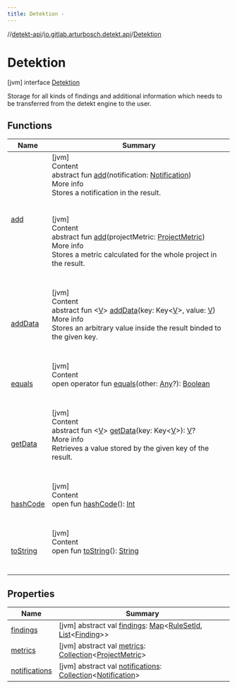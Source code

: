 ```yaml
---
title: Detektion -
---
```

//[detekt-api](../../index.md)/[io.gitlab.arturbosch.detekt.api](../index.md)/[Detektion](index.md)



# Detektion  
 [jvm] interface [Detektion](index.md)

Storage for all kinds of findings and additional information which needs to be transferred from the detekt engine to the user.

   


## Functions  
  
|  Name|  Summary| 
|---|---|
| <a name="io.gitlab.arturbosch.detekt.api/Detektion/add/#io.gitlab.arturbosch.detekt.api.Notification/PointingToDeclaration/"></a>[add](add.md)| <a name="io.gitlab.arturbosch.detekt.api/Detektion/add/#io.gitlab.arturbosch.detekt.api.Notification/PointingToDeclaration/"></a>[jvm]  <br>Content  <br>abstract fun [add](add.md)(notification: [Notification](../-notification/index.md))  <br>More info  <br>Stores a notification in the result.  <br><br><br>[jvm]  <br>Content  <br>abstract fun [add](add.md)(projectMetric: [ProjectMetric](../-project-metric/index.md))  <br>More info  <br>Stores a metric calculated for the whole project in the result.  <br><br><br>
| <a name="io.gitlab.arturbosch.detekt.api/Detektion/addData/#org.jetbrains.kotlin.com.intellij.openapi.util.Key[TypeParam(bounds=[kotlin.Any?])]#TypeParam(bounds=[kotlin.Any?])/PointingToDeclaration/"></a>[addData](add-data.md)| <a name="io.gitlab.arturbosch.detekt.api/Detektion/addData/#org.jetbrains.kotlin.com.intellij.openapi.util.Key[TypeParam(bounds=[kotlin.Any?])]#TypeParam(bounds=[kotlin.Any?])/PointingToDeclaration/"></a>[jvm]  <br>Content  <br>abstract fun <[V](add-data.md)> [addData](add-data.md)(key: Key<[V](add-data.md)>, value: [V](add-data.md))  <br>More info  <br>Stores an arbitrary value inside the result binded to the given key.  <br><br><br>
| <a name="kotlin/Any/equals/#kotlin.Any?/PointingToDeclaration/"></a>[equals](../../io.gitlab.arturbosch.detekt.api.internal/-yaml-config/-companion/index.md#%5Bkotlin%2FAny%2Fequals%2F%23kotlin.Any%3F%2FPointingToDeclaration%2F%5D%2FFunctions%2F-931080397)| <a name="kotlin/Any/equals/#kotlin.Any?/PointingToDeclaration/"></a>[jvm]  <br>Content  <br>open operator fun [equals](../../io.gitlab.arturbosch.detekt.api.internal/-yaml-config/-companion/index.md#%5Bkotlin%2FAny%2Fequals%2F%23kotlin.Any%3F%2FPointingToDeclaration%2F%5D%2FFunctions%2F-931080397)(other: [Any](https://kotlinlang.org/api/latest/jvm/stdlib/kotlin/-any/index.html)?): [Boolean](https://kotlinlang.org/api/latest/jvm/stdlib/kotlin/-boolean/index.html)  <br><br><br>
| <a name="io.gitlab.arturbosch.detekt.api/Detektion/getData/#org.jetbrains.kotlin.com.intellij.openapi.util.Key[TypeParam(bounds=[kotlin.Any?])]/PointingToDeclaration/"></a>[getData](get-data.md)| <a name="io.gitlab.arturbosch.detekt.api/Detektion/getData/#org.jetbrains.kotlin.com.intellij.openapi.util.Key[TypeParam(bounds=[kotlin.Any?])]/PointingToDeclaration/"></a>[jvm]  <br>Content  <br>abstract fun <[V](get-data.md)> [getData](get-data.md)(key: Key<[V](get-data.md)>): [V](get-data.md)?  <br>More info  <br>Retrieves a value stored by the given key of the result.  <br><br><br>
| <a name="kotlin/Any/hashCode/#/PointingToDeclaration/"></a>[hashCode](../../io.gitlab.arturbosch.detekt.api.internal/-yaml-config/-companion/index.md#%5Bkotlin%2FAny%2FhashCode%2F%23%2FPointingToDeclaration%2F%5D%2FFunctions%2F-931080397)| <a name="kotlin/Any/hashCode/#/PointingToDeclaration/"></a>[jvm]  <br>Content  <br>open fun [hashCode](../../io.gitlab.arturbosch.detekt.api.internal/-yaml-config/-companion/index.md#%5Bkotlin%2FAny%2FhashCode%2F%23%2FPointingToDeclaration%2F%5D%2FFunctions%2F-931080397)(): [Int](https://kotlinlang.org/api/latest/jvm/stdlib/kotlin/-int/index.html)  <br><br><br>
| <a name="kotlin/Any/toString/#/PointingToDeclaration/"></a>[toString](../../io.gitlab.arturbosch.detekt.api.internal/-yaml-config/-companion/index.md#%5Bkotlin%2FAny%2FtoString%2F%23%2FPointingToDeclaration%2F%5D%2FFunctions%2F-931080397)| <a name="kotlin/Any/toString/#/PointingToDeclaration/"></a>[jvm]  <br>Content  <br>open fun [toString](../../io.gitlab.arturbosch.detekt.api.internal/-yaml-config/-companion/index.md#%5Bkotlin%2FAny%2FtoString%2F%23%2FPointingToDeclaration%2F%5D%2FFunctions%2F-931080397)(): [String](https://kotlinlang.org/api/latest/jvm/stdlib/kotlin/-string/index.html)  <br><br><br>


## Properties  
  
|  Name|  Summary| 
|---|---|
| <a name="io.gitlab.arturbosch.detekt.api/Detektion/findings/#/PointingToDeclaration/"></a>[findings](findings.md)| <a name="io.gitlab.arturbosch.detekt.api/Detektion/findings/#/PointingToDeclaration/"></a> [jvm] abstract val [findings](findings.md): [Map](https://kotlinlang.org/api/latest/jvm/stdlib/kotlin.collections/-map/index.html)<[RuleSetId](../index.md#%5Bio.gitlab.arturbosch.detekt.api%2FRuleSetId%2F%2F%2FPointingToDeclaration%2F%5D%2FClasslikes%2F-931080397), [List](https://kotlinlang.org/api/latest/jvm/stdlib/kotlin.collections/-list/index.html)<[Finding](../-finding/index.md)>>   <br>
| <a name="io.gitlab.arturbosch.detekt.api/Detektion/metrics/#/PointingToDeclaration/"></a>[metrics](metrics.md)| <a name="io.gitlab.arturbosch.detekt.api/Detektion/metrics/#/PointingToDeclaration/"></a> [jvm] abstract val [metrics](metrics.md): [Collection](https://kotlinlang.org/api/latest/jvm/stdlib/kotlin.collections/-collection/index.html)<[ProjectMetric](../-project-metric/index.md)>   <br>
| <a name="io.gitlab.arturbosch.detekt.api/Detektion/notifications/#/PointingToDeclaration/"></a>[notifications](notifications.md)| <a name="io.gitlab.arturbosch.detekt.api/Detektion/notifications/#/PointingToDeclaration/"></a> [jvm] abstract val [notifications](notifications.md): [Collection](https://kotlinlang.org/api/latest/jvm/stdlib/kotlin.collections/-collection/index.html)<[Notification](../-notification/index.md)>   <br>


